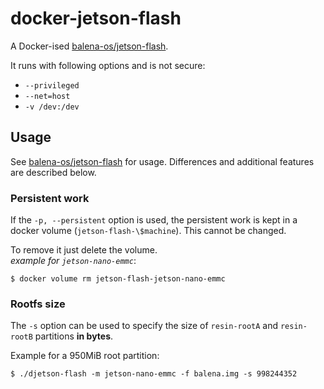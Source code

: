 # docker-jetson-flash
A Docker-ised [balena-os/jetson-flash][jetson-flash].

It runs with following options and is not secure:
- `--privileged`
- `--net=host`
- `-v /dev:/dev`

## Usage
See [balena-os/jetson-flash][jetson-flash] for usage. Differences and additional features are described below.

### Persistent work
If the `-p, --persistent` option is used, the persistent work is kept in a docker volume (`jetson-flash-\$machine`). This cannot be changed.

To remove it just delete the volume.  
*example for `jetson-nano-emmc`*:
```
$ docker volume rm jetson-flash-jetson-nano-emmc
```

### Rootfs size
The `-s` option can be used to specify the size of `resin-rootA` and `resin-rootB` partitions **in bytes**.

Example for a 950MiB root partition:
```
$ ./djetson-flash -m jetson-nano-emmc -f balena.img -s 998244352
```

[jetson-flash]:https://github.com/balena-os/jetson-flash
